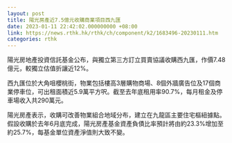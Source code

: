 ```yaml
---
layout: post
title: 陽光房產近7.5億元收購商業項目西九匯
date: 2023-01-11 22:42:02.000000000 +08:00
link: https://news.rthk.hk/rthk/ch/component/k2/1683496-20230111.htm
categories: rthk
---
```


陽光房地產投資信託基金公布，與獨立第三方訂立買賣協議收購西九匯，作價7.48億元，較獨立估值折讓近12%。

西九匯位於大角咀櫻桃街，物業包括樓高3層購物商場、8個外牆廣告位及17個商業停車位，可出租面積近5.9萬平方呎。截至去年底租用率90.7%，每月租金及停車場收入共290萬元。

陽光房產表示，收購可改善物業組合地域分布，建立在九龍區主要住宅樞紐據點。假設收購於去年6月底完成，陽光房產基金資產負債比率預計將由約23.3%增加至約25.7%，每基金單位資產淨值則大致不變。
